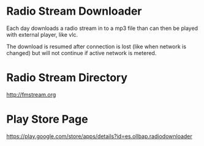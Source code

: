# Radio Stream Downloader
Each day downloads a radio stream in to a mp3 file than can then be played with external player, like vlc.

The download is resumed after connection is lost (like when network is changed) but will not continue if active network is metered.

# Radio Stream Directory
http://fmstream.org

# Play Store Page
https://play.google.com/store/apps/details?id=es.ollbap.radiodownloader
